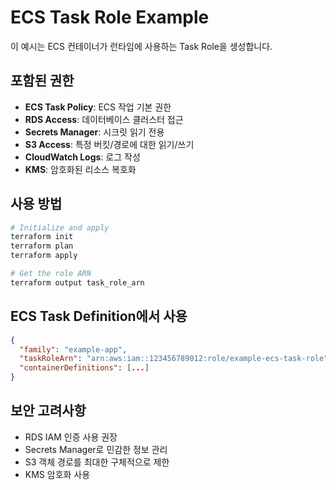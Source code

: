 # ECS Task Role Example

이 예시는 ECS 컨테이너가 런타임에 사용하는 Task Role을 생성합니다.

## 포함된 권한

- **ECS Task Policy**: ECS 작업 기본 권한
- **RDS Access**: 데이터베이스 클러스터 접근
- **Secrets Manager**: 시크릿 읽기 전용
- **S3 Access**: 특정 버킷/경로에 대한 읽기/쓰기
- **CloudWatch Logs**: 로그 작성
- **KMS**: 암호화된 리소스 복호화

## 사용 방법

```bash
# Initialize and apply
terraform init
terraform plan
terraform apply

# Get the role ARN
terraform output task_role_arn
```

## ECS Task Definition에서 사용

```json
{
  "family": "example-app",
  "taskRoleArn": "arn:aws:iam::123456789012:role/example-ecs-task-role",
  "containerDefinitions": [...]
}
```

## 보안 고려사항

- RDS IAM 인증 사용 권장
- Secrets Manager로 민감한 정보 관리
- S3 객체 경로를 최대한 구체적으로 제한
- KMS 암호화 사용
